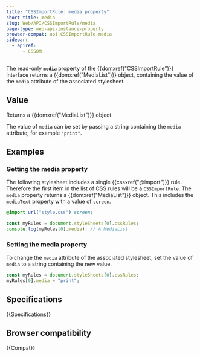 ```yaml
---
title: "CSSImportRule: media property"
short-title: media
slug: Web/API/CSSImportRule/media
page-type: web-api-instance-property
browser-compat: api.CSSImportRule.media
sidebar:
  - apiref:
      - CSSOM
---
```


The read-only **`media`** property of the
{{domxref("CSSImportRule")}} interface returns a {{domxref("MediaList")}} object,
containing the value of the `media` attribute of the associated stylesheet.

## Value

Returns a {{domxref("MediaList")}} object.

The value of `media` can be set by passing a string containing the `media` attribute; for example `"print"`.

## Examples

### Getting the media property

The following stylesheet includes a single {{cssxref("@import")}} rule. Therefore the
first item in the list of CSS rules will be a `CSSImportRule`. The
`media` property returns a {{domxref("MediaList")}} object. This includes
the `mediaText` property with a value of `screen`.

```css
@import url("style.css") screen;
```

```js
const myRules = document.styleSheets[0].cssRules;
console.log(myRules[0].media); // A MediaList
```

### Setting the media property

To change the `media` attribute of the associated stylesheet, set the value of `media` to a string containing the new value.

```js
const myRules = document.styleSheets[0].cssRules;
myRules[0].media = "print";
```

## Specifications

{{Specifications}}

## Browser compatibility

{{Compat}}
